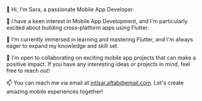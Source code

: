 👋 Hi, I'm Sara, a passionate Mobile App Developer.


👀 I have a keen interest in Mobile App Development, and I'm particularly excited about building cross-platform apps using Flutter.


🌱 I'm currently immersed in learning and mastering Flutter, and I'm always eager to expand my knowledge and skill set.


💞️ I'm open to collaborating on exciting mobile app projects that can make a positive impact. If you have any interesting ideas or projects in mind, feel free to reach out!


📫 You can reach me via email at intisar.aftab@email.com. Let's create amazing mobile experiences together!
<!---
saraaftab9/saraaftab9 is a ✨ special ✨ repository because its `README.md` (this file) appears on your GitHub profile.
You can click the Preview link to take a look at your changes.
--->
